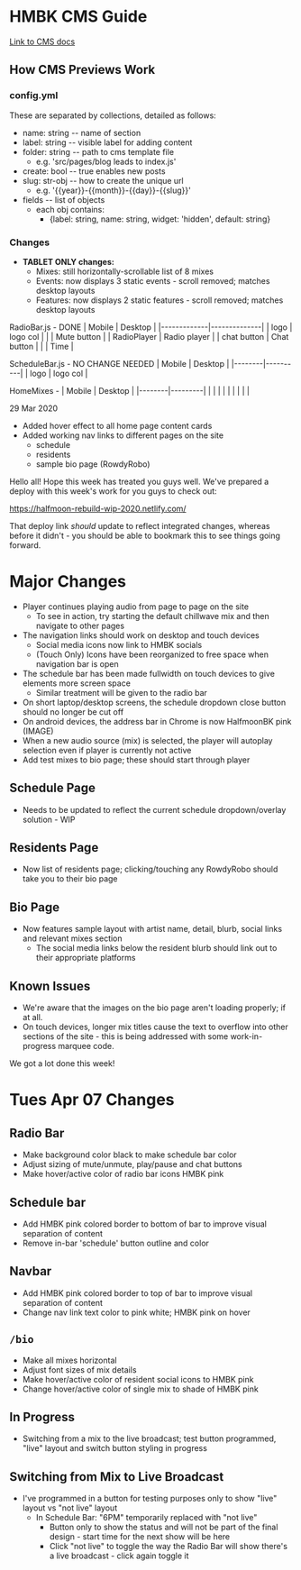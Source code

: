 # HMBK CMS Guide

[Link to CMS docs](netlifycms.org/)

## How CMS Previews Work

### config.yml

These are separated by collections, detailed as follows:

- name: string -- name of section
- label: string -- visible label for adding content
- folder: string -- path to cms template file
  - e.g. 'src/pages/blog leads to index.js'
- create: bool -- true enables new posts
- slug: str-obj -- how to create the unique url
  - e.g. '{{year}}-{{month}}-{{day}}-{{slug}}'
- fields -- list of objects
  - each obj contains:
    - {label: string,
      name: string,
      widget: 'hidden',
      default: string}

### Changes

- **TABLET ONLY changes:**
  - Mixes: still horizontally-scrollable list of 8 mixes
  - Events: now displays 3 static events - scroll removed; matches desktop layouts
  - Features: now displays 2 static features - scroll removed; matches desktop layouts

RadioBar.js - DONE
| Mobile      | Desktop      |
|-------------|--------------|
| logo        | logo col     |
|             | Mute button  |
| RadioPlayer | Radio player |
| chat button | Chat button  |
|             | Time         |

ScheduleBar.js - NO CHANGE NEEDED
| Mobile | Desktop  |
|--------|----------|
| logo   | logo col |

HomeMixes -
| Mobile | Desktop |
|--------|---------|
|        |         |
|        |         |
|        |         |

29 Mar 2020

- Added hover effect to all home page content cards
- Added working nav links to different pages on the site
  - schedule
  - residents
  - sample bio page (RowdyRobo)

Hello all! Hope this week has treated you guys well. We've prepared a deploy with this week's work for you guys to check out:

https://halfmoon-rebuild-wip-2020.netlify.com/

That deploy link _should_ update to reflect integrated changes, whereas before it didn't - you should be able to bookmark this to see things going forward.

# Major Changes

- Player continues playing audio from page to page on the site
  - To see in action, try starting the default chillwave mix and then navigate to other pages
- The navigation links should work on desktop and touch devices
  - Social media icons now link to HMBK socials
  - (Touch Only) Icons have been reorganized to free space when navigation bar is open
- The schedule bar has been made fullwidth on touch devices to give elements more screen space
  - Similar treatment will be given to the radio bar
- On short laptop/desktop screens, the schedule dropdown close button should no longer be cut off
- On android devices, the address bar in Chrome is now HalfmoonBK pink (IMAGE)
- When a new audio source (mix) is selected, the player will autoplay selection even if player is currently not active
- Add test mixes to bio page; these should start through player

## Schedule Page

- Needs to be updated to reflect the current schedule dropdown/overlay solution - WIP

## Residents Page

- Now list of residents page; clicking/touching any RowdyRobo should take you to their bio page

## Bio Page

- Now features sample layout with artist name, detail, blurb, social links and relevant mixes section
  - The social media links below the resident blurb should link out to their appropriate platforms

## Known Issues

- We're aware that the images on the bio page aren't loading properly; if at all.
- On touch devices, longer mix titles cause the text to overflow into other sections of the site - this is being addressed with some work-in-progress marquee code.

We got a lot done this week!


# Tues Apr 07 Changes

## Radio Bar
- Make background color black to make schedule bar color
- Adjust sizing of mute/unmute, play/pause and chat buttons
- Make hover/active color of radio bar icons HMBK pink

## Schedule bar
- Add HMBK pink colored border to bottom of bar to improve visual separation of content
- Remove in-bar 'schedule' button outline and color

## Navbar
- Add HMBK pink colored border to top of bar to improve visual separation of content
- Change nav link text color to pink white; HMBK pink on hover

## `/bio`
- Make all mixes horizontal
- Adjust font sizes of mix details
- Make hover/active color of resident social icons to HMBK pink
- Change hover/active color of single mix to shade of HMBK pink

## In Progress

- Switching from a mix to the live broadcast; test button programmed, "live" layout and switch button styling in progress

## Switching from Mix to Live Broadcast
- I've programmed in a button for testing purposes only to show "live" layout vs "not live" layout
  -  In Schedule Bar: "6PM" temporarily replaced with "not live"
       - Button only to show the status and will not be part of the final design - start time for the next show will be here
       - Click "not live" to toggle the way the Radio Bar will show there's a live broadcast - click again toggle it
